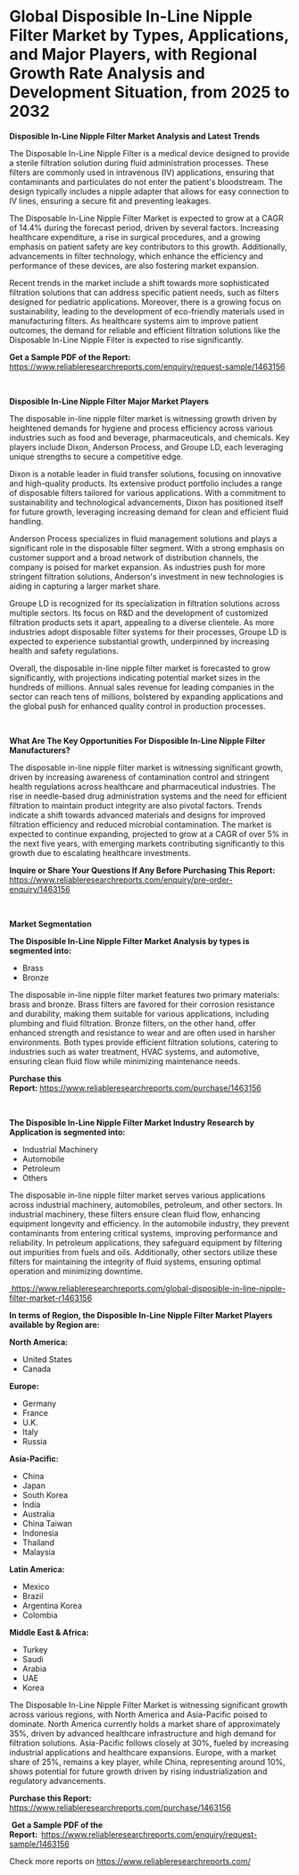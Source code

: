 <p><h1>Global Disposible In-Line Nipple Filter Market by Types, Applications, and Major Players, with Regional Growth Rate Analysis and Development Situation, from 2025 to 2032</h1></p><p><strong>Disposible In-Line Nipple Filter Market Analysis and Latest Trends</strong></p>
<p><p>The Disposable In-Line Nipple Filter is a medical device designed to provide a sterile filtration solution during fluid administration processes. These filters are commonly used in intravenous (IV) applications, ensuring that contaminants and particulates do not enter the patient's bloodstream. The design typically includes a nipple adapter that allows for easy connection to IV lines, ensuring a secure fit and preventing leakages.</p><p>The Disposable In-Line Nipple Filter Market is expected to grow at a CAGR of 14.4% during the forecast period, driven by several factors. Increasing healthcare expenditure, a rise in surgical procedures, and a growing emphasis on patient safety are key contributors to this growth. Additionally, advancements in filter technology, which enhance the efficiency and performance of these devices, are also fostering market expansion.</p><p>Recent trends in the market include a shift towards more sophisticated filtration solutions that can address specific patient needs, such as filters designed for pediatric applications. Moreover, there is a growing focus on sustainability, leading to the development of eco-friendly materials used in manufacturing filters. As healthcare systems aim to improve patient outcomes, the demand for reliable and efficient filtration solutions like the Disposable In-Line Nipple Filter is expected to rise significantly.</p></p>
<p><strong>Get a Sample PDF of the Report:&nbsp;</strong> <a href="https://www.reliableresearchreports.com/enquiry/request-sample/1463156?utm_campaign=2737&utm_medium=2&utm_source=Github&utm_content=ia&utm_term=12042025&utm_id=disposible-in-line-nipple-filter">https://www.reliableresearchreports.com/enquiry/request-sample/1463156</a></p>
<p>&nbsp;</p>
<p><strong>Disposible In-Line Nipple Filter Major Market Players</strong></p>
<p><p>The disposable in-line nipple filter market is witnessing growth driven by heightened demands for hygiene and process efficiency across various industries such as food and beverage, pharmaceuticals, and chemicals. Key players include Dixon, Anderson Process, and Groupe LD, each leveraging unique strengths to secure a competitive edge.</p><p>Dixon is a notable leader in fluid transfer solutions, focusing on innovative and high-quality products. Its extensive product portfolio includes a range of disposable filters tailored for various applications. With a commitment to sustainability and technological advancements, Dixon has positioned itself for future growth, leveraging increasing demand for clean and efficient fluid handling.</p><p>Anderson Process specializes in fluid management solutions and plays a significant role in the disposable filter segment. With a strong emphasis on customer support and a broad network of distribution channels, the company is poised for market expansion. As industries push for more stringent filtration solutions, Anderson's investment in new technologies is aiding in capturing a larger market share.</p><p>Groupe LD is recognized for its specialization in filtration solutions across multiple sectors. Its focus on R&D and the development of customized filtration products sets it apart, appealing to a diverse clientele. As more industries adopt disposable filter systems for their processes, Groupe LD is expected to experience substantial growth, underpinned by increasing health and safety regulations.</p><p>Overall, the disposable in-line nipple filter market is forecasted to grow significantly, with projections indicating potential market sizes in the hundreds of millions. Annual sales revenue for leading companies in the sector can reach tens of millions, bolstered by expanding applications and the global push for enhanced quality control in production processes.</p></p>
<p>&nbsp;</p>
<p><strong>What Are The Key Opportunities For Disposible In-Line Nipple Filter Manufacturers?</strong></p>
<p><p>The disposable in-line nipple filter market is witnessing significant growth, driven by increasing awareness of contamination control and stringent health regulations across healthcare and pharmaceutical industries. The rise in needle-based drug administration systems and the need for efficient filtration to maintain product integrity are also pivotal factors. Trends indicate a shift towards advanced materials and designs for improved filtration efficiency and reduced microbial contamination. The market is expected to continue expanding, projected to grow at a CAGR of over 5% in the next five years, with emerging markets contributing significantly to this growth due to escalating healthcare investments.</p></p>
<p><strong>Inquire or Share Your Questions If Any Before Purchasing This Report:</strong> <a href="https://www.reliableresearchreports.com/enquiry/pre-order-enquiry/1463156?utm_campaign=2737&utm_medium=2&utm_source=Github&utm_content=ia&utm_term=12042025&utm_id=disposible-in-line-nipple-filter">https://www.reliableresearchreports.com/enquiry/pre-order-enquiry/1463156</a></p>
<p>&nbsp;</p>
<p><strong>Market Segmentation</strong></p>
<p><strong>The Disposible In-Line Nipple Filter Market Analysis by types is segmented into:</strong></p>
<p><ul><li>Brass</li><li>Bronze</li></ul></p>
<p><p>The disposable in-line nipple filter market features two primary materials: brass and bronze. Brass filters are favored for their corrosion resistance and durability, making them suitable for various applications, including plumbing and fluid filtration. Bronze filters, on the other hand, offer enhanced strength and resistance to wear and are often used in harsher environments. Both types provide efficient filtration solutions, catering to industries such as water treatment, HVAC systems, and automotive, ensuring clean fluid flow while minimizing maintenance needs.</p></p>
<p><strong>Purchase this Report:&nbsp;</strong><a href="https://www.reliableresearchreports.com/purchase/1463156?utm_campaign=2737&utm_medium=2&utm_source=Github&utm_content=ia&utm_term=12042025&utm_id=disposible-in-line-nipple-filter">https://www.reliableresearchreports.com/purchase/1463156</a></p>
<p>&nbsp;</p>
<p><strong>The Disposible In-Line Nipple Filter Market Industry Research by Application is segmented into:</strong></p>
<p><ul><li>Industrial Machinery</li><li>Automobile</li><li>Petroleum</li><li>Others</li></ul></p>
<p><p>The disposable in-line nipple filter market serves various applications across industrial machinery, automobiles, petroleum, and other sectors. In industrial machinery, these filters ensure clean fluid flow, enhancing equipment longevity and efficiency. In the automobile industry, they prevent contaminants from entering critical systems, improving performance and reliability. In petroleum applications, they safeguard equipment by filtering out impurities from fuels and oils. Additionally, other sectors utilize these filters for maintaining the integrity of fluid systems, ensuring optimal operation and minimizing downtime.</p></p>
<p><a href="https://www.reliableresearchreports.com/global-disposible-in-line-nipple-filter-market-r1463156?utm_campaign=2737&utm_medium=2&utm_source=Github&utm_content=ia&utm_term=12042025&utm_id=disposible-in-line-nipple-filter">&nbsp;https://www.reliableresearchreports.com/global-disposible-in-line-nipple-filter-market-r1463156</a></p>
<p><strong>In terms of Region, the Disposible In-Line Nipple Filter Market Players available by Region are:</strong></p>
<p>
    <p> <strong> North America: </strong>
        <ul>
            <li>United States</li>
            <li>Canada</li>
        </ul>
        </p> 
    <p> <strong> Europe: </strong>
        <ul>
            <li>Germany</li>
            <li>France</li>
            <li>U.K.</li>
            <li>Italy</li>
            <li>Russia</li>
        </ul>
        </p> 
    <p> <strong> Asia-Pacific: </strong>
        <ul>
            <li>China</li>
            <li>Japan</li>
            <li>South Korea</li>
            <li>India</li>
            <li>Australia</li>
            <li>China Taiwan</li>
            <li>Indonesia</li>
            <li>Thailand</li>
            <li>Malaysia</li>
        </ul>
        </p> 
    <p> <strong> Latin America: </strong>
        <ul>
            <li>Mexico</li>
            <li>Brazil</li>
            <li>Argentina Korea</li>
            <li>Colombia</li>
        </ul>
        </p> 
    <p> <strong> Middle East & Africa: </strong>
        <ul>
            <li>Turkey</li>
            <li>Saudi</li>
            <li>Arabia</li>
            <li>UAE</li>
            <li>Korea</li>
        </ul>
    </p>
    </p>
<p><p>The Disposable In-Line Nipple Filter Market is witnessing significant growth across various regions, with North America and Asia-Pacific poised to dominate. North America currently holds a market share of approximately 35%, driven by advanced healthcare infrastructure and high demand for filtration solutions. Asia-Pacific follows closely at 30%, fueled by increasing industrial applications and healthcare expansions. Europe, with a market share of 25%, remains a key player, while China, representing around 10%, shows potential for future growth driven by rising industrialization and regulatory advancements.</p></p>
<p><strong>Purchase this Report: </strong><a href="https://www.reliableresearchreports.com/purchase/1463156?utm_campaign=2737&utm_medium=2&utm_source=Github&utm_content=ia&utm_term=12042025&utm_id=disposible-in-line-nipple-filter">https://www.reliableresearchreports.com/purchase/1463156</a></p>
<p>&nbsp;<strong>Get a Sample PDF of the Report:&nbsp;&nbsp;</strong><a href="https://www.reliableresearchreports.com/enquiry/request-sample/1463156?utm_campaign=2737&utm_medium=2&utm_source=Github&utm_content=ia&utm_term=12042025&utm_id=disposible-in-line-nipple-filter">https://www.reliableresearchreports.com/enquiry/request-sample/1463156</a></p>
<p><strong></strong></p>
<p>Check more reports on <a href="https://www.reliableresearchreports.com/?utm_campaign=2737&utm_medium=2&utm_source=Github&utm_content=ia&utm_term=12042025&utm_id=disposible-in-line-nipple-filter">https://www.reliableresearchreports.com/</a></p>